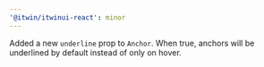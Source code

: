 ```yaml
---
'@itwin/itwinui-react': minor
---
```


Added a new `underline` prop to `Anchor`. When true, anchors will be underlined by default instead of only on hover.
